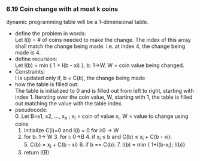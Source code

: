 ### 6.19 Coin change with at most k coins
dynamic programming table will be a 1-dimensional table.
+ define the problem in words:
<br>Let I(i) = # of coins needed to make the change. The index of this array shall match the change being made. 
i.e. at index 4, the change being made is 4.
+ define recursion:<br>
Let I(b) = min { 1 + I(b - xi) }, b: 1->W, W = coin value being changed.
+ Constraints: <br>
I is updated only if, b = C(b), the change being made
+ how the table is filled out:<br>
The table is initialized to 0 and is filled out from left to right, starting with index 1. 
Iterating over the coin value, W, starting with 1, the table is filled out matching the value with the table index.
+ pseudocode:<br>
    0. Let B=x1, x2, ..., x<sub>n</sub> ; x<sub>i</sub> = coin of value x<sub>i</sub>, W = value to change using coins
    1. initialize C(i)=0 and I(i) = 0 for i:0 -> W  
    2. for b: 1&rarr; W
        3. for i: 0&rarr;B
            4. if x<sub>i</sub> &le; b and C(b) &le; x<sub>i</sub> + C(b - xi):<br>
                5. C(b) = x<sub>i</sub> + C(b - xi)
            6. if b == C(b):
                7. I(b) = min { 1+I(b-x<sub>i</sub>); I(b)}
    8. return I(B) 
  